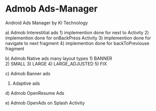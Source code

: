 # Admob Ads-Manager

Android Ads Manager by KI Technology

a)  Admob Interestitial ads
    1)  implemention done for next to Activity
    2)  implemention done for onBackPress Activity
    3)  implemention done for navigate to next fragment
    4)  implemention done for backToPreviouse  fragment

b)  Admob Native ads many layout types
     1) BANNER  
     2) SMALL
     3) LARGE
     4) LARGE_ADJUSTED
     5) FIX

c)  Admob Banner ads 
   1) Adaptive ads

d) Admob OpenResume Ads

e) Admob OpenAds on Splash Activity


